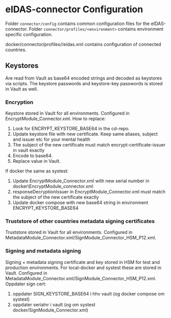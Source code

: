 # eIDAS-connector Configuration

Folder `connector/config` contains common configuration files for the eIDAS-connector.
Folder `connector/profiles/<environment>` contains environment specific configuration.

docker/connector/profiles/<environment>/eidas.xml contains configuration of connected countries.

## Keystores
Are read from Vault as base64 encoded strings and decoded as keystores via scripts. 
The keystore passwords and keystore-key passwords is stored in Vault as well.

### Encryption
Keystore stored in Vault for all environments.
Configured in EncryptModule_Connector.xml.
How to replace:
1. Look for ENCRYPT_KEYSTORE_BASE64 in the cd-repo.
2. Update keystore file with new certificate. Keep same aliases, subject and issuer etc for your mental health
3. The subject of the new certificate must match encrypt-certificate-issuer in vault exactly
4. Encode to base64.
5. Replace value in Vault.

If docker the same as systest:
1. Update EncryptModule_Connector.xml with new serial number in docker\EncryptModule_connector.xml
2. responseDecryptionIssuer in EncryptModule_Connector.xml must match the subject of the new certificate exactly 
3. Update docker compose with new base64 string in environment ENCRYPT_KEYSTORE_BASE64

### Truststore of other countries metadata signing certificates
Truststore stored in Vault for all environments.
Configured in MetadataModule_Connector.xml/SignModule_Connector_HSM_P12.xml.

### Signing and metadata signing
Signing + metadata signing certificate and key stored in HSM for test and production environments. For local-docker and systest these are stored in Vault.
Configured in MetadataModule_Connector.xml/SignModule_Connector_HSM_P12.xml.
Oppdater sign cert:
1. oppdater SIGN_KEYSTORE_BASE64 i hhv vault (og docker compose om systest)
2. oppdater serialnr i vault (og om systest docker/SignModule_Connector.xml)